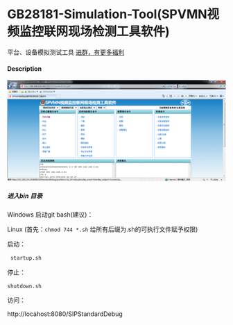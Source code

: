 # GB28181-Simulation-Tool(SPVMN视频监控联网现场检测工具软件)

平台、设备模拟测试工具 [进群，有更多福利](https://github.com/GB28181/GB28181.Solution/blob/develop/README.md#%E8%AE%A8%E8%AE%BA%E6%88%90%E4%B8%BA%E5%85%B1%E5%90%8C%E4%BD%9C%E8%80%85%E8%BF%91%E8%B7%9D%E7%A6%BB%E8%B4%A1%E7%8C%AE)

#### Description


![GB28181-Simulation-Tool](https://github.com/GB28181/images/blob/master/Tools/spvm.png?raw=true)


##### 进入bin 目录

Windows 启动git bash(建议)：

Linux (首先：`chmod 744 *.sh`  给所有后缀为.sh的可执行文件赋予权限)

启动：

~~~bash
 startup.sh
~~~

停止：

~~~
shutdown.sh
~~~

访问：

http://locahost:8080/SIPStandardDebug
